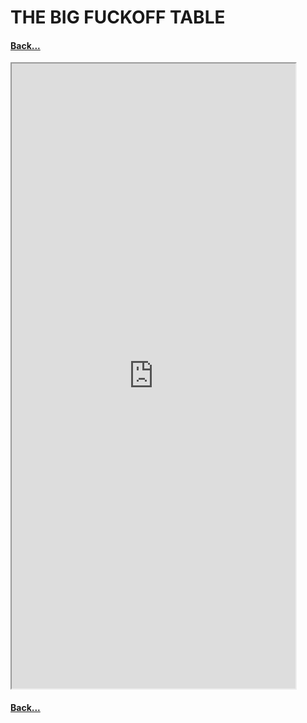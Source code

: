 # THE BIG FUCKOFF TABLE
#### [Back...](../../index.md)

<iframe src="https://docs.google.com/spreadsheets/d/e/2PACX-1vQdvtKbrztd-_mOWbu--t2whJO0bl9O_7mtQUPdFmSXEpsauT-MOvfEneEn4NB96q1Tc-53Er2iVB8C/pubhtml?gid=0&amp;single=true&amp;widget=true&amp;headers=false&amp;width=1400&amp;height=900" style="margin: auto;height: 1000px; width: 1800px; max-width: 90%;max-height:90%;"></iframe>

#### [Back...](../../appendix.md)